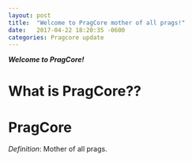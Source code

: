 ```yaml
---
layout: post
title:  "Welcome to PragCore mother of all prags!"
date:   2017-04-22 18:20:35 -0600
categories: Pragcore update
---
```

***Welcome to PragCore!***

What is **PragCore**??
==

  PragCore
=====

  *Definition*:
    Mother of all prags.
